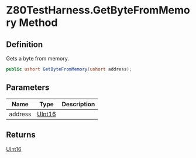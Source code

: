 # Z80TestHarness.GetByteFromMemory Method
## Definition

Gets a byte from memory.

```c#
public ushort GetByteFromMemory(ushort address);
```

## Parameters

| Name | Type | Description |
| ---- | ---- | ----------- |
| address | [UInt16](https://learn.microsoft.com/en-gb/dotnet/api/System.UInt16) |  |

## Returns

[UInt16](https://learn.microsoft.com/en-gb/dotnet/api/System.UInt16)
